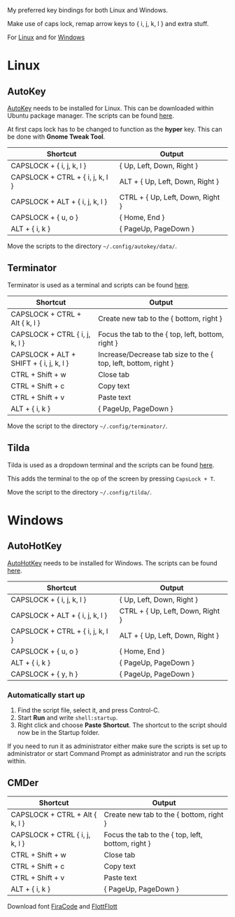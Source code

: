 My preferred key bindings for both Linux and Windows.

Make use of caps lock, remap arrow keys to { i, j, k, l } and extra stuff.

For [Linux](#linux) and for [Windows](#windows)

# Linux
## AutoKey
[AutoKey](https://github.com/autokey/autokey) needs to be installed for Linux. This can be downloaded within Ubuntu package manager. The scripts can be found [here](linux/autokey).

At first caps lock has to be changed to function as the **hyper** key. This can be done with **Gnome Tweak Tool**.

| Shortcut                         | Output                           |
| -------------------------------- | -------------------------------- |
| CAPSLOCK + { i, j, k, l }        | { Up, Left, Down, Right }        |
| CAPSLOCK + CTRL + { i, j, k, l } | ALT + { Up, Left, Down, Right }  |
| CAPSLOCK + ALT + { i, j, k, l }  | CTRL + { Up, Left, Down, Right } |
| CAPSLOCK + { u, o }              | { Home, End }                    |
| ALT + { i, k }                   | { PageUp, PageDown }             |

Move the scripts to the directory `~/.config/autokey/data/`.

## Terminator
Terminator is used as a terminal and scripts can be found [here](linux/terminator).

| Shortcut                                | Output                                                         |
| --------------------------------------- | -------------------------------------------------------------- |
| CAPSLOCK + CTRL + Alt { k, l }          | Create new tab to the { bottom, right }                        |
| CAPSLOCK + CTRL { i, j, k, l }          | Focus the tab to the { top, left, bottom, right }              |
| CAPSLOCK + ALT + SHIFT + { i, j, k, l } | Increase/Decrease tab size to the { top, left, bottom, right } |
| CTRL + Shift + w                        | Close  tab                                                     |
| CTRL + Shift + c                        | Copy text                                                      |
| CTRL + Shift + v                        | Paste text                                                     |
| ALT + { i, k }                          | { PageUp, PageDown }                                           |

Move the script to the directory `~/.config/terminator/`.

## Tilda
Tilda is used as a dropdown terminal and the scripts can be found [here](linux/tilda).

This adds the terminal to the op of the screen by pressing `CapsLock + T`.

Move the script to the directory `~/.config/tilda/`.

# Windows

## AutoHotKey
[AutoHotKey](https://autohotkey.com) needs to be installed for Windows. The scripts can be found [here](windows/autohotkey).

| Shortcut                         | Output                           |
| -------------------------------- | -------------------------------- |
| CAPSLOCK + { i, j, k, l }        | { Up, Left, Down, Right }        |
| CAPSLOCK + ALT + { i, j, k, l }  | CTRL + { Up, Left, Down, Right } |
| CAPSLOCK + CTRL + { i, j, k, l } | ALT + { Up, Left, Down, Right }  |
| CAPSLOCK + { u, o }              | { Home, End }                    |
| ALT + { i, k }                   | { PageUp, PageDown }             |
| CAPSLOCK + { y, h }              | { PageUp, PageDown }             |

### Automatically start up
 1. Find the script file, select it, and press Control-C.
 2. Start **Run** and write `shell:startup`.
 3. Right click and choose **Paste Shortcut**. The shortcut to the script should now be in the Startup folder.

 If you need to run it as administrator either make sure the scripts is set up to administrator or start Command Prompt as administrator and run the scripts within.

 ## CMDer

| Shortcut                                | Output                                                         |
| --------------------------------------- | -------------------------------------------------------------- |
| CAPSLOCK + CTRL + Alt { k, l }          | Create new tab to the { bottom, right }                        |
| CAPSLOCK + CTRL { i, j, k, l }          | Focus the tab to the { top, left, bottom, right }              |
| CTRL + Shift + w                        | Close  tab                                                     |
| CTRL + Shift + c                        | Copy text                                                      |
| CTRL + Shift + v                        | Paste text                                                     |
| ALT + { i, k }                          | { PageUp, PageDown }                                           |

Download font [FiraCode](https://github.com/tonsky/FiraCode) and [FlottFlott](https://www.dafont.com/flottflott.font)
